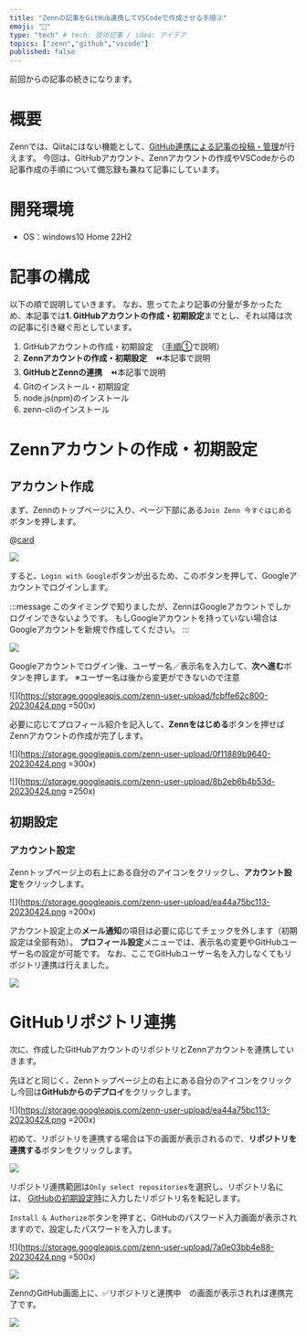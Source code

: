 ```yaml
---
title: "Zennの記事をGitHub連携してVSCodeで作成させる手順②"
emoji: "📜"
type: "tech" # tech: 技術記事 / idea: アイデア
topics: ["zenn","github","vscode"]
published: false
---
```

前回からの記事の続きになります。

# 概要

Zennでは、Qiitaにはない機能として、[GitHub連携による記事の投稿・管理](https://zenn.dev/zenn/articles/connect-to-github)が行えます。
今回は、GitHubアカウント、Zennアカウントの作成やVSCodeからの記事作成の手順について備忘録も兼ねて記事にしています。

# 開発環境

- OS：windows10 Home 22H2

# 記事の構成

以下の順で説明していきます。
なお、思ってたより記事の分量が多かったため、本記事では**1. GitHubアカウントの作成・初期設定**までとし、それ以降は次の記事に引き継ぐ形としています。

1. GitHubアカウントの作成・初期設定　（[手順①](https://zenn.dev/yankee/articles/zenn_works_with_github_part1)で説明）
2. **Zennアカウントの作成・初期設定**　⏪本記事で説明
3. **GitHubとZennの連携**　⏪本記事で説明
4. Gitのインストール・初期設定
5. node.js(npm)のインストール
6. zenn-cliのインストール

# Zennアカウントの作成・初期設定

## アカウント作成

まず、Zennのトップページに入り、ページ下部にある`Join Zenn 今すぐはじめる`ボタンを押します。

@[card](https://zenn.dev/)

![](https://storage.googleapis.com/zenn-user-upload/cdf90ae173f6-20230424.png)

すると、`Login with Google`ボタンが出るため、このボタンを押して、Googleアカウントでログインします。

:::message
このタイミングで知りましたが、ZennはGoogleアカウントでしかログインできないようです。
もしGoogleアカウントを持っていない場合はGoogleアカウントを新規で作成してください。
:::

![](https://storage.googleapis.com/zenn-user-upload/b4f5d22baf88-20230424.png)

Googleアカウントでログイン後、ユーザー名／表示名を入力して、**次へ進む**ボタンを押します。
※ユーザー名は後から変更ができないので注意

![](https://storage.googleapis.com/zenn-user-upload/fcbffe62c800-20230424.png =500x)

必要に応じてプロフィール紹介を記入して、**Zennをはじめる**ボタンを押せばZennアカウントの作成が完了します。

![](https://storage.googleapis.com/zenn-user-upload/0f11889b9640-20230424.png =300x)

![](https://storage.googleapis.com/zenn-user-upload/8b2eb6b4b53d-20230424.png =250x)

## 初期設定

### アカウント設定

Zennトップページ上の右上にある自分のアイコンをクリックし、**アカウント設定**をクリックします。

![](https://storage.googleapis.com/zenn-user-upload/ea44a75bc113-20230424.png =200x)

アカウント設定上の**メール通知**の項目は必要に応じてチェックを外します（初期設定は全部有効）。
**プロフィール設定**メニューでは、表示名の変更やGitHubユーザー名の設定が可能です。
なお、ここでGitHubユーザー名を入力しなくてもリポジトリ連携は行えました。

![](https://storage.googleapis.com/zenn-user-upload/0138e149a9bd-20230424.png)

# GitHubリポジトリ連携

次に、作成したGitHubアカウントのリポジトリとZennアカウントを連携していきます。

先ほどと同じく、Zennトップページ上の右上にある自分のアイコンをクリックし今回は**GitHubからのデプロイ**をクリックします。

![](https://storage.googleapis.com/zenn-user-upload/ea44a75bc113-20230424.png =200x)

初めて、リポジトリを連携する場合は下の画面が表示されるので、**リポジトリを連携する**ボタンをクリックします。

![](https://storage.googleapis.com/zenn-user-upload/a10e113478e0-20230424.png)

リポジトリ連携範囲は`Only select repositories`を選択し、リポジトリ名には、
[GitHubの初期設定時](https://zenn.dev/yankee/articles/zenn_works_with_github_part1#zenn%E7%94%A8%E3%83%AA%E3%83%9D%E3%82%B8%E3%83%88%E3%83%AA%E4%BD%9C%E6%88%90)に入力したリポジトリ名を転記します。

`Install & Authorize`ボタンを押すと、GitHubのパスワード入力画面が表示されますので、設定したパスワードを入力します。

![](https://storage.googleapis.com/zenn-user-upload/7a0e03bb4e88-20230424.png =500x)

![](https://storage.googleapis.com/zenn-user-upload/f0e7bddabc1e-20230424.png)

ZennのGitHub画面上に、✅リポジトリと連携中　の画面が表示されれば連携完了です。

![](https://storage.googleapis.com/zenn-user-upload/6291d9797320-20230424.png)
